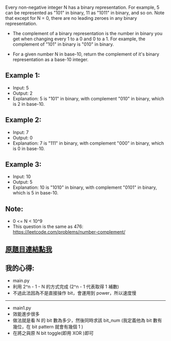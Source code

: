 Every non-negative integer N has a binary representation.  For example, 5 can be represented as "101" in binary, 11 as "1011" in binary, and so on.  Note that except for N = 0, there are no leading zeroes in any binary representation.

* The complement of a binary representation is the number in binary you get when changing every 1 to a 0 and 0 to a 1.  For example, the complement of "101" in binary is "010" in binary.

* For a given number N in base-10, return the complement of it's binary representation as a base-10 integer.

 

## Example 1:

* Input: 5
* Output: 2
* Explanation: 5 is "101" in binary, with complement "010" in binary, which is 2 in base-10.
## Example 2:

* Input: 7
* Output: 0
* Explanation: 7 is "111" in binary, with complement "000" in binary, which is 0 in base-10.
## Example 3:

* Input: 10
* Output: 5
* Explanation: 10 is "1010" in binary, with complement "0101" in binary, which is 5 in base-10.
 

## Note:

* 0 <= N < 10^9
* This question is the same as 476: https://leetcode.com/problems/number-complement/

## [原題目連結點我](https://leetcode.com/problems/complement-of-base-10-integer/)
	
## 我的心得:
* main.py
* 利用 2^n - 1 - N 的方式完成 (2^n - 1 代表取得 1 補數)
* 不過此法因為不是直接操作 bit，會運用到 power，所以速度慢
-----
* main1.py
* 效能進步很多
* 做法就是看 N 的 bit 數為多少，然後同時求該 bit_num (我定義他為 bit 數有幾位，在 bit pattern 就會有幾個 1 )
* 在將之與原 N bit toggle(即用 XOR )即可